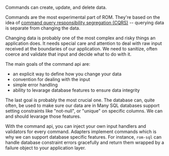 Commands can create, update, and delete data.

Commands are the most experimental part of ROM. They're based on the idea
of [command query responsibility segregation (CQRS)](http://martinfowler.com/bliki/CQRS.html)
-- querying data is separate from changing the data.

Changing data is probably one of the most complex and risky things an application
does. It needs special care and attention to deal with raw input received at the
boundaries of our application. We need to sanitize, often coerce and validate
that input and decide what to do with it.

The main goals of the command api are:

* an explicit way to define how you change your data
* convention for dealing with the input
* simple error handling
* ability to levarage database features to ensure data integrity

The last goal is probably the most crucial one. The database can, quite often,
be used to make sure our data are in  Many SQL databases support setting
constraints like "not-null", or "unique" on specific columns. We can and should
levarage those features.

With the command api, you can inject your own input handlers and validators for
every command. Adapters implement commands which is why we can support database
specific features. For instance, `rom-sql` can handle database constraint errors
gracefully and return them wrapped by a failure object to your application
layer.
